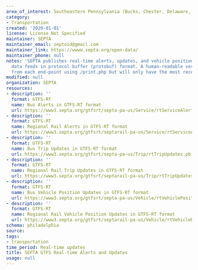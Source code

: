 ```yaml
---
area_of_interest: Southeastern Pennsylvania (Bucks, Chester, Delaware, Montgomery, Philadelphia counties)
category: 
- Transportation
created: '2020-01-01'
license: License Not Specified
maintainer: SEPTA
maintainer_email: septoid@gmail.com
maintainer_link: https://wwww.septa.org/open-data/
maintainer_phone: null
notes: 'SEPTA publishes real-time alerts, updates, and vehicle positions as GTFS-RT 
  data feeds in protocol buffer (protobuf) format. A human-readable version is available 
  from each end-point using /print.php but will only have the most recent 5 records.'
modified: null
organization: SEPTA
resources:
- description: ''
  format: GTFS-RT
  name: Bus Alerts in GTFS-RT format
  url: https://www3.septa.org/gtfsrt/septa-pa-us/Service/rtServiceAlerts.pb
- description: ''
  format: GTFS-RT
  name: Regional Rail Alerts in GTFS-RT format
  url: https://www3.septa.org/gtfsrt/septarail-pa-us/Service/rtServiceAlerts.pb
- description: ''
  format: GTFS-RT
  name: Bus Trip Updates in GTFS-RT format
  url: https://www3.septa.org/gtfsrt/septa-pa-us/Trip/rtTripUpdates.pb
- description: ''
  format: GTFS-RT
  name: Regional Rail Trip Updates in GTFS-RT format
  url: https://www3.septa.org/gtfsrt/septarail-pa-us/Trip/rtTripUpdates.pb
- description: ''
  format: GTFS-RT
  name: Bus Vehicle Position Updates in GTFS-RT format
  url: https://www3.septa.org/gtfsrt/septa-pa-us/Vehicle/rtVehiclePosition.pb
- description: ''
  format: GTFS-RT
  name: Regional Rail Vehicle Position Updates in GTFS-RT format
  url: https://www3.septa.org/gtfsrt/septarail-pa-us/Vehicle/rtVehiclePosition.pb
schema: philadelphia
source: 
tags:
- transportation
time_period: Real-time updates
title: SEPTA GTFS Real-time Alerts and Updates
usage: null
---
```

